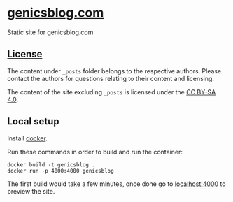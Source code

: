 # [genicsblog.com](https://genicsblog.com)

Static site for genicsblog.com

## [License](https://github.com/genicsblog/genicsblog.com/blob/main/LICENSE.md)

The content under `_posts` folder belongs to the respective authors. Please contact the authors for questions relating to their content and licensing.

The content of the site excluding `_posts` is licensed under the [CC BY-SA 4.0](https://creativecommons.org/licenses/by-sa/4.0/).

## Local setup

Install [docker](https://docs.docker.com/get-docker).

Run these commands in order to build and run the container:

```shell
docker build -t genicsblog .
docker run -p 4000:4000 genicsblog
```

The first build would take a few minutes, once done go to [localhost:4000](http://localhost:4000) to preview the site.
